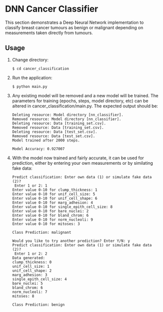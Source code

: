 # DNN Cancer Classifier

This section demonstrates a Deep Neural Network implementation to
classify breast cancer tumours as benign or malignant depending on
measurements taken directly from tumours.


## Usage

1. Change directory:
    ```
    $ cd cancer_classification
    ```

2. Run the application:
    ```
    $ python main.py
    ````

3. Any existing model will be removed and a new model will be trained.
The parameters for training (epochs, steps, model directory, etc) can be
altered in cancer_classification/main.py. The expected output should be:
    ```
    Deleting resource: Model directory [nn_classifier].
    Removed resource: Model directory [nn_classifier].
    Deleting resource: Data [training_set.csv].
    Removed resource: Data [training_set.csv].
    Deleting resource: Data [test_set.csv].
    Removed resource: Data [test_set.csv].
    Model trained after 2000 steps.

    Model Accuracy: 0.927007
    ```

4. With the model now trained and fairly accurate, it can be used for
prediction, either by entering your own measurements or by similating
fake data:
    ```
    Predict classification: Enter own data (1) or simulate fake data (2)?
     Enter 1 or 2: 1
    Enter value 0-10 for clump_thickness: 1
    Enter value 0-10 for unif_cell_size: 5
    Enter value 0-10 for unif_cell_shape: 6
    Enter value 0-10 for marg_adhesion: 4
    Enter value 0-10 for single_epith_cell_size: 8
    Enter value 0-10 for bare_nuclei: 2
    Enter value 0-10 for bland_chrom: 6
    Enter value 0-10 for norm_nucleoli: 9
    Enter value 0-10 for mitoses: 3

    Class Prediction: malignant

    Would you like to try another prediction? Enter Y/N: y
    Predict classification: Enter own data (1) or simulate fake data (2)?
     Enter 1 or 2: 2
    Data generated:
    clump_thickness: 0
    unif_cell_size: 1
    unif_cell_shape: 2
    marg_adhesion: 3
    single_epith_cell_size: 4
    bare_nuclei: 5
    bland_chrom: 6
    norm_nucleoli: 7
    mitoses: 8

    Class Prediction: benign
    ```
